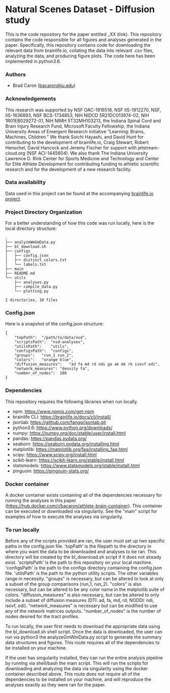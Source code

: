 # Natural Scenes Dataset - Diffusion study

This is the code repository for the paper entitled _XX (link). This repository contains the code responsible for all figures and analyses generated in the paper. Specifically, this repository contains code for downloading the relevant data from brainlife.io, collating the data into relevant .csv files, analyzing the data, and producing figure plots. The code here has been implemented in python3.6.
<!--
#![fig1](./reports/figures/fig1.png)

#![fig2](./reports/figures/fig2.png)
-->

### Authors 

- Brad Caron (bacaron@iu.edu)

### Acknowledgements  

This research was supported by NSF OAC-1916518, NSF IIS-1912270, NSF, IIS-1636893, NSF BCS-1734853, NIH NIDCD 5R21DC013974-02, NIH 1R01EB029272-01, NIH NIMH 5T32MH103213, the Indiana Spinal Cord and Brain Injury Research Fund, Microsoft Faculty Fellowship, the Indiana University Areas of Emergent Research initiative “Learning: Brains, Machines, Children.” We thank Soichi Hayashi, and David Hunt for contributing to the development of brainlife.io, Craig Stewart, Robert Henschel, David Hancock and Jeremy Fischer for support with jetstream-cloud.org (NSF ACI-1445604). We also thank The Indiana University Lawrence D. Rink Center for Sports Medicine and Technology and Center for Elite Athlete Development for contributing funding to athletic scientific research and for the development of a new research facility.

### Data availability

Data used in this project can be found at the accompanying [brainlife.io project](https://brainlife.io/project/5cb8973c71a8630036207a6a).

### Project Directory Organization

For a better understanding of how this code was run locally, here is the local directory structure:

	.
	├── analyzeWmGmData.py
	├── bl_download.sh
	├── configs
	│   ├── config.json
	│   ├── distinct_colors.txt
	│   └── labels.txt
	├── main
	├── README.md
	└── utils
	    ├── analyses.py
	    ├── compile_data.py
	    └── plotting.py
	
	2 directories, 10 files

<!--
<sub> This material is based upon work supported by the National Science Foundation Graduate Research Fellowship under Grant No. 1342962. Any opinion, findings, and conclusions or recommendations expressed in this material are those of the authors(s) and do not necessarily reflect the views of the National Science Foundation. </sub>
-->

### Config.json

Here is a snapshot of the config.json structure:

	{
	    "topPath":  "/path/to/data/nsd",
	    "scriptsPath":  "nsd-analyses",
	    "utilsPath":    "utils",
	    "configsPath":  "configs",
	    "groups":   "run_1 run_2",
	    "colors":   "orange blue",
	    "diffusion_measures":   "ad fa md rd ndi ga ak mk rk isovf odi",
	    "network_measures": "density fa",
	    "number_of_nodes":  180
	}


### Dependencies

This repository requires the following libraries when run locally. 

- npm: https://www.npmjs.com/get-npm
- brainlife CLI: https://brainlife.io/docs/cli/install/
- jsonlab: https://github.com/fangq/jsonlab.git
- python3.6: https://www.python.org/downloads/
- numpy: https://numpy.org/doc/stable/user/install.html
- pandas: https://pandas.pydata.org/
- seaborn: https://seaborn.pydata.org/installing.html
- matplotlib: https://matplotlib.org/faq/installing_faq.html
- scipy: https://www.scipy.org/install.html
- scikit-learn: https://scikit-learn.org/stable/install.html
- statsmodels: https://www.statsmodels.org/stable/install.html
- pinguoin: https://pingouin-stats.org/

### Docker container

A docker container exists containing all of the dependencies necessary for running the analyses in this paper (https://hub.docker.com/r/bacaron/athlete-brain-container). This container can be executed or downloaded via singularity. See the "main" script for examples of how to execute the analyses via singularity.

### To run locally

Before any of the scripts provided are ran, the user must set up two specific paths in the config.json file. 'topPath' is the filepath to the directory in where you want the data to be downloaded and analyses to be ran. This directory will be created by the bl_download.sh script if it does not already exist. 'scriptsPath' is the path to this repository on your local machine. 'configsPath' is the path to the configs directory containing the config.json file. 'utilsPath' is the path to the python utility scripts. The other variables range in necessity. "groups" is necessary, but can be altered to look at only a subset of the group comparisons (run_1, run_2). "colors" is also necessary, but can be altered to be any color name in the matplotlib suite of colors. "diffusion_measures" is also necessary, but can be altered to only include a subset of diffusion measures (DTI: ad, fa, md, rd; NODDI: ndi, isovf, odi). "network_measures" is necessary but can be modified to use any of the network matrices outputs. "number_of_nodes" is the number of nodes desired for the tract profiles. 

To run locally, the user first needs to download the appropriate data using the bl_download.sh shell script. Once the data is downloaded, the user can run via python3 the analyzeGmWmData.py script to generate the summary data structures and figures. This route requires all of the dependencies to be installed on your machine.

If the user has singularity installed, they can run the entire analysis pipeline by running via shell/bash the main script. This will run the scripts for downloading and analyzing the data via singularity using the docker container described above. This route does not require all of the dependencies to be installed on your machine, and will reproduce the analyses exactly as they were ran for the paper.
